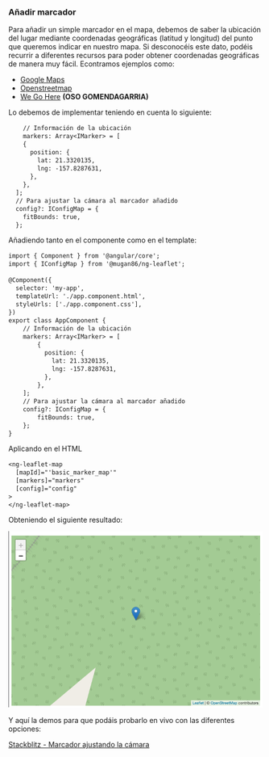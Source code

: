 ### Añadir marcador

Para añadir un simple marcador en el mapa, debemos de saber la ubicación del lugar mediante coordenadas geográficas (latitud y longitud) del punto que queremos indicar en nuestro mapa. Si desconocéis este dato, podéis recurrir a diferentes recursos para poder obtener coordenadas geográficas de manera muy fácil. Econtramos ejemplos como:
* [Google Maps](https://www.google.es/maps)
* [Openstreetmap](https://www.openstreetmap.org/)
* [We Go Here](https://wego.here.com/) **(OSO GOMENDAGARRIA)**

Lo debemos de implementar teniendo en cuenta lo siguiente:

```
    // Información de la ubicación
    markers: Array<IMarker> = [
    {
      position: {
        lat: 21.3320135,
        lng: -157.8287631,
      },
    },
  ];
  // Para ajustar la cámara al marcador añadido
  config?: IConfigMap = {
    fitBounds: true,
  };
```

Añadiendo tanto en el componente como en el template:

```
import { Component } from '@angular/core';
import { IConfigMap } from '@mugan86/ng-leaflet';

@Component({
  selector: 'my-app',
  templateUrl: './app.component.html',
  styleUrls: ['./app.component.css'],
})
export class AppComponent {
    // Información de la ubicación
    markers: Array<IMarker> = [
        {
          position: {
            lat: 21.3320135,
            lng: -157.8287631,
          },
        },
    ];
    // Para ajustar la cámara al marcador añadido
    config?: IConfigMap = {
        fitBounds: true,
    };
}

```

Aplicando en el HTML

```
<ng-leaflet-map
  [mapId]="'basic_marker_map'"
  [markers]="markers"
  [config]="config"
>
</ng-leaflet-map>
```

Obteniendo el siguiente resultado:

![Marker with fitbounds](./../../.gitbook/assets/05-one-marker-basic-fitbounds.png)

Y aquí la demos para que podáis probarlo en vivo con las diferentes opciones:

[Stackblitz - Marcador ajustando la cámara](https://stackblitz.com/edit/angular-leaflet-map-with-marker?embed=1&file=src/app/app.component.html&theme=dark)
